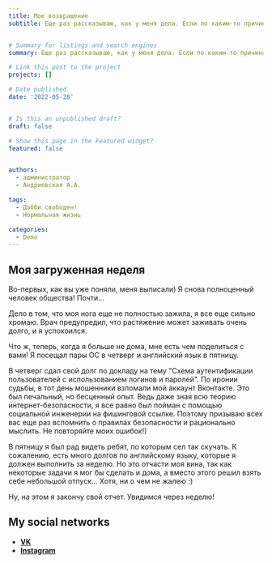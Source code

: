 ```yaml
---
title: Мое возвращение
subtitle: Еще раз рассказываю, как у меня дела. Если по каким-то причинам вам интересна моя жизнь, прошу любить и жаловать четвертую часть моего блога :)


# Summary for listings and search engines
summary: Еще раз рассказываю, как у меня дела. Если по каким-то причинам вам интересна моя жизнь, прошу любить и жаловать четвертую часть моего блога :)

# Link this post to the project
projects: []

# Date published
date: '2022-05-28'


# Is this an unpublished draft?
draft: false

# Show this page in the Featured widget?
featured: false


authors:
  - администратор
  - Андриевская А.А.

tags:
  - Добби свободен!
  - Нормальная жизнь

categories:
  - Demo
---
```


## Моя загруженная неделя

Во-первых, как вы уже поняли, меня выписали) Я снова полноценный человек общества! Почти...


Дело в том, что моя нога еще не полностью зажила, я все еще сильно хромаю. Врач предупредил, что растяжение может заживать очень долго, и я успокоился.


Что ж, теперь, когда я больше не дома, мне есть чем поделиться с вами! Я посещал пары ОС в четверг и английский язык в пятницу.

В четверг сдал свой долг по докладу на тему "Схема аутентификации пользователей с использованием логинов и паролей". По иронии судьбы, в тот день мошенники взломали мой аккаунт Вконтакте. Это был печальный, но бесценный опыт. Ведь даже зная всю теорию интернет-безопасности, я все равно был пойман с помощью социальной инженерии на фишинговой ссылке. Поэтому призываю всех вас еще раз вспомнить о правилах безопасности и рационально мыслить. Не повторяйте моих ошибок!)

В пятницу я был рад видеть ребят, по которым сел так скучать. К сожалению, есть много долгов по английскому языку, которые я должен выполнить за неделю. Но это отчасти моя вина, так как некоторые задачи я мог бы сделать и дома, а вместо этого решил взять себе небольшой отпуск... Хотя, ни о чем не жалею :)

Ну, на этом я закончу свой отчет. Увидимся через неделю!


## My social networks

- [**VK**](https://vk.com/grandryce)
- [**Instagram**](grandryce_an)


